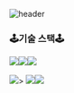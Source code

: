 ![header](https://capsule-render.vercel.app/api?text=Jawon&type=Rounded&color=auto&height=200)





### 											:joystick:기술 스택:joystick:





​															<img src="https://img.shields.io/badge/JavaScript-F9FF33?style=flat-square&logo=Javascript&logoColor=black"/><img src="https://img.shields.io/badge/React-33FFF7?style=flat-square&logo=react&logoColor=black"/><img src="https://img.shields.io/badge/TypeScript-3766AB?style=flat-square&logo=TypeScript&logoColor=white"/>

​														   <img src="https://img.shields.io/badge/Vue.js-3CA805?style=flat-square&logo=Vue.js&logoColor=white"/>> <img src="https://img.shields.io/badge/CSS-053AA8?style=flat-square&logo=css3&logoColor=white"/><img src="https://img.shields.io/badge/StyledComponent-F570DF?style=flat-square&logo=styled-components&logoColor=white"/>

